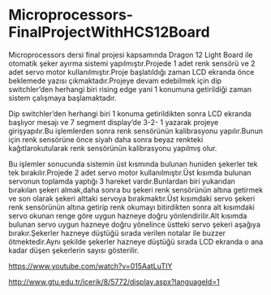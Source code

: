 # Microprocessors-FinalProjectWithHCS12Board

  Microprocessors dersi final projesi kapsamında Dragon 12 Light Board ile otomatik şeker ayırma sistemi yapılmıştır.Projede 1 adet renk sensörü ve 2 adet servo motor kullanılmıştır.Proje başlatıldığı zaman LCD ekranda önce beklemede yazısı çıkmaktadır.Projeye devam edebilmek için dip switchler’den herhangi biri rising edge yani 1 konumuna getirildiği zaman sistem çalışmaya başlamaktadır.
  
  Dip switchler’den herhangi biri 1 konuma getirildikten sonra LCD ekranda başlıyor mesajı ve 7 segment display’de 3-2- 1 yazarak projeye girişyapılır.Bu işlemlerden sonra renk sensörünün kalibrasyonu yapılır.Bunun için renk sensörüne önce siyah daha sonra beyaz renkteki kağıtlarokutularak renk sensörünün kalibrasyonu yapılmış olur.
  
  Bu işlemler sonucunda sistemin üst kısmında bulunan huniden şekerler tek
tek bırakılır.Projede 2 adet servo motor kullanılmıştır.Üst kısımda bulunan servonun toplamda yaptığı 3 hareket vardır.Bunlardan biri yukarıdan bırakılan şekeri almak,daha sonra bu şekeri renk sensörünün altına getirmek ve son olarak şekeri alttaki servoya bırakmaktır.Üst kısımdaki servo şekeri renk sensörünün altına getirip renk okumayı bitirdikten sonra alt kısımdaki servo okunan renge göre uygun hazneye doğru yönlendirilir.Alt kısımda bulunan servo uygun hazneye doğru yönelince üstteki servo şekeri aşağıya bırakır.Şekerler hazneye düştüğü sırada verilen notalar ile buzzer ötmektedir.Aynı şekilde şekerler hazneye düştüğü sırada LCD ekranda o ana kadar düşen şekerlerin sayısı gösterilir.

https://www.youtube.com/watch?v=015AatLuTIY

http://www.gtu.edu.tr/icerik/8/5772/display.aspx?languageId=1

